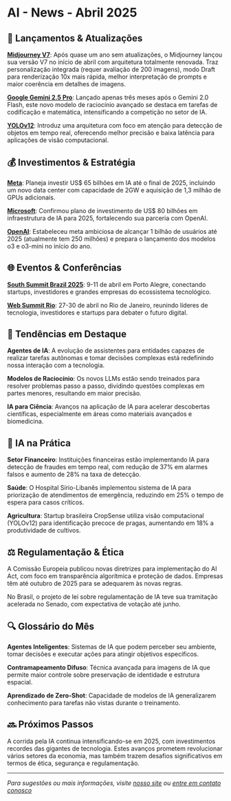 # AI - News - Abril 2025

## 🚀 Lançamentos & Atualizações

**[Midjourney V7](https://www.midjourney.com/)**: Após quase um ano sem atualizações, o Midjourney lançou sua versão V7 no início de abril com arquitetura totalmente renovada. Traz personalização integrada (requer avaliação de 200 imagens), modo Draft para renderização 10x mais rápida, melhor interpretação de prompts e maior coerência em detalhes de imagens.

**[Google Gemini 2.5 Pro](https://gemini.google.com/)**: Lançado apenas três meses após o Gemini 2.0 Flash, este novo modelo de raciocínio avançado se destaca em tarefas de codificação e matemática, intensificando a competição no setor de IA.

**[YOLOv12](https://blog.roboflow.com/guide-to-yolo-models/)**: Introduz uma arquitetura com foco em atenção para detecção de objetos em tempo real, oferecendo melhor precisão e baixa latência para aplicações de visão computacional.

## 💰 Investimentos & Estratégia

**[Meta](https://about.meta.com/technologies/)**: Planeja investir US$ 65 bilhões em IA até o final de 2025, incluindo um novo data center com capacidade de 2GW e aquisição de 1,3 milhão de GPUs adicionais.

**[Microsoft](https://www.microsoft.com/ai)**: Confirmou plano de investimento de US$ 80 bilhões em infraestrutura de IA para 2025, fortalecendo sua parceria com OpenAI.

**[OpenAI](https://openai.com/)**: Estabeleceu meta ambiciosa de alcançar 1 bilhão de usuários até 2025 (atualmente tem 250 milhões) e prepara o lançamento dos modelos o3 e o3-mini no início do ano.

## 🌐 Eventos & Conferências

**[South Summit Brazil 2025](https://www.southsummitbrazil.com/)**: 9-11 de abril em Porto Alegre, conectando startups, investidores e grandes empresas do ecossistema tecnológico.

**[Web Summit Rio](https://rio.websummit.com/)**: 27-30 de abril no Rio de Janeiro, reunindo líderes de tecnologia, investidores e startups para debater o futuro digital.

## 🔮 Tendências em Destaque

**Agentes de IA**: A evolução de assistentes para entidades capazes de realizar tarefas autônomas e tomar decisões complexas está redefinindo nossa interação com a tecnologia.

**Modelos de Raciocínio**: Os novos LLMs estão sendo treinados para resolver problemas passo a passo, dividindo questões complexas em partes menores, resultando em maior precisão.

**IA para Ciência**: Avanços na aplicação de IA para acelerar descobertas científicas, especialmente em áreas como materiais avançados e biomedicina.

## 💼 IA na Prática

**Setor Financeiro**: Instituições financeiras estão implementando IA para detecção de fraudes em tempo real, com redução de 37% em alarmes falsos e aumento de 28% na taxa de detecção.

**Saúde**: O Hospital Sírio-Libanês implementou sistema de IA para priorização de atendimentos de emergência, reduzindo em 25% o tempo de espera para casos críticos.

**Agricultura**: Startup brasileira CropSense utiliza visão computacional (YOLOv12) para identificação precoce de pragas, aumentando em 18% a produtividade de cultivos.

## ⚖️ Regulamentação & Ética

A Comissão Europeia publicou novas diretrizes para implementação do AI Act, com foco em transparência algorítmica e proteção de dados. Empresas têm até outubro de 2025 para se adequarem às novas regras.

No Brasil, o projeto de lei sobre regulamentação de IA teve sua tramitação acelerada no Senado, com expectativa de votação até junho.

## 🔍 Glossário do Mês

**Agentes Inteligentes**: Sistemas de IA que podem perceber seu ambiente, tomar decisões e executar ações para atingir objetivos específicos.

**Contramapeamento Difuso**: Técnica avançada para imagens de IA que permite maior controle sobre preservação de identidade e estrutura espacial.

**Aprendizado de Zero-Shot**: Capacidade de modelos de IA generalizarem conhecimento para tarefas não vistas durante o treinamento.

## 🔜 Próximos Passos

A corrida pela IA continua intensificando-se em 2025, com investimentos recordes das gigantes de tecnologia. Estes avanços prometem revolucionar vários setores da economia, mas também trazem desafios significativos em termos de ética, segurança e regulamentação.

---

_Para sugestões ou mais informações, visite [nosso site](https://www.iaemfoco.com/) ou [entre em contato conosco](mailto:contato@iaemfoco.com)_

